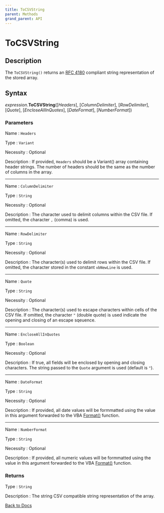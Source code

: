 ```yaml
---
title: ToCSVString
parent: Methods
grand_parent: API
---
```


# ToCSVString

## Description

The `ToCSVString()` returns an [RFC 4180](https://tools.ietf.org/html/rfc4180#section-2) compliant string representation of the stored array.

## Syntax

*expression*.**ToCSVString**([*Headers*], [*ColumnDelimiter*], [*RowDelimiter*], [*Quote*], [*EncloseAllInQuotes*], [*DateFormat*], [*NumberFormat*])

### Parameters

Name
: `Headers`

Type
: `Variant`

Necessity
: Optional

Description
: If provided, `Headers` should be a Variant() array containing header strings. The number of headers should be the same as the number of columns in the array.

---

Name
: `ColumnDelimiter`

Type
: `String`

Necessity
: Optional

Description
: The character used to delimit columns within the CSV file. If omitted, the character `,` (comma) is used.

---

Name
: `RowDelimiter`

Type
: `String`

Necessity
: Optional

Description
: The character(s) used to delimit rows within the CSV file. If omitted, the character stored in the constant `vbNewLine` is used.

---

Name
: `Quote`

Type
: `String`

Necessity
: Optional

Description
: The character(s) used to escape characters within cells of the CSV file. If omitted, the character `"` (double quote) is used indicate the opening and closing of an escape sqeuence.

---

Name
: `EncloseAllInQuotes`

Type
: `Boolean`

Necessity
: Optional

Description
: If true, all fields will be enclosed by opening and closing characters. The string passed to the `Quote` argument is used (default is `"`).

---

Name
: `DateFormat`

Type
: `String`

Necessity
: Optional

Description
: If provided, all date values will be formmatted using the value in this argument forwarded to the VBA [Format()](https://docs.microsoft.com/en-us/office/vba/language/reference/user-interface-help/format-function-visual-basic-for-applications) function.

---

Name
: `NumberFormat`

Type
: `String`

Necessity
: Optional

Description
: If provided, all numeric values will be formmatted using the value in this argument forwarded to the VBA [Format()](https://docs.microsoft.com/en-us/office/vba/language/reference/user-interface-help/format-function-visual-basic-for-applications) function.




### Returns

Type
: `String`

Description
: The string CSV compatible string representation of the array.



[Back to Docs](https://senipah.github.io/VBA-Better-Array/)





